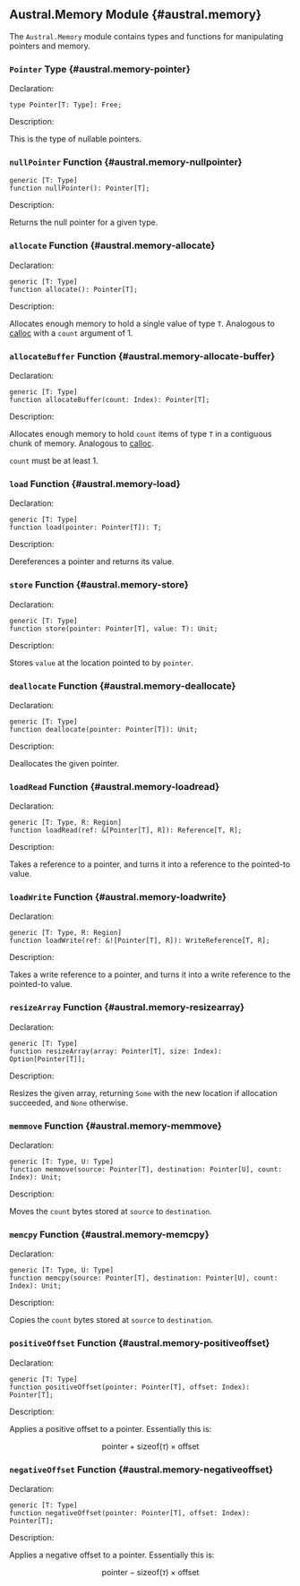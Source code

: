 ## Austral.Memory Module {#austral.memory}

The `Austral.Memory` module contains types and functions for manipulating pointers and memory.

### `Pointer` Type {#austral.memory-pointer}

Declaration:

```austral
type Pointer[T: Type]: Free;
```

Description:

This is the type of nullable pointers.

### `nullPointer` Function {#austral.memory-nullpointer}

```austral
generic [T: Type]
function nullPointer(): Pointer[T];
```

Description:

Returns the null pointer for a given type.

### `allocate` Function {#austral.memory-allocate}

Declaration:

```austral
generic [T: Type]
function allocate(): Pointer[T];
```

Description:

Allocates enough memory to hold a single value of type `T`. Analogous to
[calloc](https://en.cppreference.com/w/c/memory/calloc) with a `count` argument
of 1.

### `allocateBuffer` Function {#austral.memory-allocate-buffer}

Declaration:

```austral
generic [T: Type]
function allocateBuffer(count: Index): Pointer[T];
```

Description:

Allocates enough memory to hold `count` items of type `T` in a contiguous chunk
of memory. Analogous to [calloc](https://en.cppreference.com/w/c/memory/calloc).

`count` must be at least 1.

### `load` Function {#austral.memory-load}

Declaration:

```austral
generic [T: Type]
function load(pointer: Pointer[T]): T;
```

Description:

Dereferences a pointer and returns its value.

### `store` Function {#austral.memory-store}

Declaration:

```austral
generic [T: Type]
function store(pointer: Pointer[T], value: T): Unit;
```

Description:

Stores `value` at the location pointed to by `pointer`.

### `deallocate` Function {#austral.memory-deallocate}

Declaration:

```austral
generic [T: Type]
function deallocate(pointer: Pointer[T]): Unit;
```

Description:

Deallocates the given pointer.

### `loadRead` Function {#austral.memory-loadread}

Declaration:

```austral
generic [T: Type, R: Region]
function loadRead(ref: &[Pointer[T], R]): Reference[T, R];
```

Description:

Takes a reference to a pointer, and turns it into a reference to the pointed-to
value.

### `loadWrite` Function {#austral.memory-loadwrite}

Declaration:

```austral
generic [T: Type, R: Region]
function loadWrite(ref: &![Pointer[T], R]): WriteReference[T, R];
```

Description:

Takes a write reference to a pointer, and turns it into a write reference to the
pointed-to value.

### `resizeArray` Function {#austral.memory-resizearray}

Declaration:

```austral
generic [T: Type]
function resizeArray(array: Pointer[T], size: Index): Option[Pointer[T]];
```

Description:

Resizes the given array, returning `Some` with the new location if allocation
succeeded, and `None` otherwise.

### `memmove` Function {#austral.memory-memmove}

Declaration:

```austral
generic [T: Type, U: Type]
function memmove(source: Pointer[T], destination: Pointer[U], count: Index): Unit;
```

Description:

Moves the `count` bytes stored at `source` to `destination`.

### `memcpy` Function {#austral.memory-memcpy}

Declaration:

```austral
generic [T: Type, U: Type]
function memcpy(source: Pointer[T], destination: Pointer[U], count: Index): Unit;
```

Description:

Copies the `count` bytes stored at `source` to `destination`.

### `positiveOffset` Function {#austral.memory-positiveoffset}

Declaration:

```austral
generic [T: Type]
function positiveOffset(pointer: Pointer[T], offset: Index): Pointer[T];
```

Description:

Applies a positive offset to a pointer. Essentially this is:

$$
\text{pointer} + \text{sizeof}(\tau) \times \text{offset}
$$

### `negativeOffset` Function {#austral.memory-negativeoffset}

Declaration:

```austral
generic [T: Type]
function negativeOffset(pointer: Pointer[T], offset: Index): Pointer[T];
```

Description:

Applies a negative offset to a pointer. Essentially this is:

$$
\text{pointer} - \text{sizeof}(\tau) \times \text{offset}
$$

